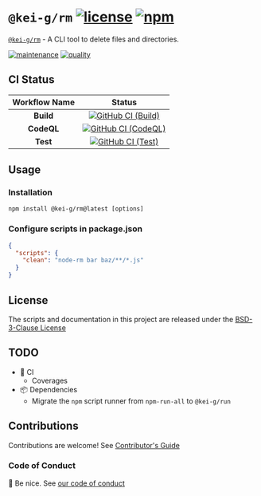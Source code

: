 # `@kei-g/rm` [![license][license-image]][license-url] [![npm][npm-image]][npm-url]

[`@kei-g/rm`][github-url] - A CLI tool to delete files and directories.

[![maintenance][maintenance-image]][npmsio-url] [![quality][quality-image]][npmsio-url]

## CI Status

| Workflow Name | Status |
|:-:|:-:|
| **Build** | [![GitHub CI (Build)][github-build-image]][github-build-url] |
| **CodeQL** | [![GitHub CI (CodeQL)][github-codeql-image]][github-codeql-url] |
| **Test** | [![GitHub CI (Test)][github-test-image]][github-test-url] |

## Usage

### Installation

```shell
npm install @kei-g/rm@latest [options]
```

### Configure scripts in package.json

```json
{
  "scripts": {
    "clean": "node-rm bar baz/**/*.js"
  }
}
```

## License

The scripts and documentation in this project are released under the [BSD-3-Clause License][license-url]

## TODO

- :green_heart: CI
  - Coverages
- :package: Dependencies
  - Migrate the `npm` script runner from `npm-run-all` to `@kei-g/run`

## Contributions

Contributions are welcome! See [Contributor's Guide](https://github.com/kei-g/node-rm/blob/main/CONTRIBUTING.md)

### Code of Conduct

:clap: Be nice. See [our code of conduct](https://github.com/kei-g/node-rm/blob/main/CODE_OF_CONDUCT.md)

[github-build-image]:https://github.com/kei-g/node-rm/actions/workflows/build.yml/badge.svg
[github-build-url]:https://github.com/kei-g/node-rm/actions/workflows/build.yml
[github-codeql-image]:https://github.com/kei-g/node-rm/actions/workflows/codeql.yml/badge.svg
[github-codeql-url]:https://github.com/kei-g/node-rm/actions/workflows/codeql.yml
[github-test-image]:https://github.com/kei-g/node-rm/actions/workflows/test.yml/badge.svg
[github-test-url]:https://github.com/kei-g/node-rm/actions/workflows/test.yml
[github-url]:https://github.com/kei-g/node-rm
[license-image]:https://img.shields.io/github/license/kei-g/node-rm
[license-url]:https://github.com/kei-g/node-rm/blob/main/LICENSE
[maintenance-image]:https://img.shields.io/npms-io/maintenance-score/@kei-g/rm?logo=npm
[npm-image]:https://img.shields.io/npm/v/@kei-g/rm.svg?logo=npm
[npm-url]:https://npmjs.org/package/@kei-g/rm
[npmsio-url]:https://npms.io/search?q=%40kei-g%2Frm
[quality-image]:https://img.shields.io/npms-io/quality-score/@kei-g/rm?logo=npm
